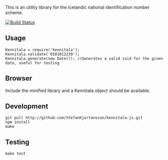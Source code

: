 This is an utility library for the Icelandic national identification number scheme.

[![Build Status](https://secure.travis-ci.org/StefanKjartansson/kennitala-js.png)](http://travis-ci.org/StefanKjartansson/kennitala-js)

## Usage

    Kennitala = require('kennitala');
    Kennitala.validate('0101012239');
    Kennitala.generate(new Date()); //Generates a valid ssid for the given date, useful for testing

## Browser

Include the minified library and a Kennitala object should be available.

## Development
    
    git pull http://github.com/StefanKjartansson/kennitala-js.git
    npm install
    make

## Testing

    make test
